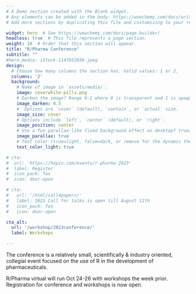```yaml
---
# A Demo section created with the Blank widget.
# Any elements can be added in the body: https://wowchemy.com/docs/writing-markdown-latex/
# Add more sections by duplicating this file and customizing to your requirements.

widget: hero  # See https://wowchemy.com/docs/page-builder/
headless: true  # This file represents a page section.
weight: 10  # Order that this section will appear.
title: "R/Pharma Conference"
subtitle: ""
#hero_media: iStock-1147932850.jpeg
design:
  # Choose how many columns the section has. Valid values: 1 or 2.
  columns: '2'
  background:
    # Name of image in `assets/media/`.
    image: coverwhite-pills.png
    # Darken the image? Range 0-1 where 0 is transparent and 1 is opaque.
    image_darken: 0.5
    #  Options are `cover` (default), `contain`, or `actual` size.
    image_size: cover
    # Options include `left`, `center` (default), or `right`.
    image_position: center
    # Use a fun parallax-like fixed background effect on desktop? true/false
    image_parallax: true
    # Text color (true=light, false=dark, or remove for the dynamic theme color).
    text_color_light: true

# cta:
#  url: 'https://hopin.com/events/r-pharma-2023'
#  label: Register
#  icon_pack: fas
#  icon: door-open

# cta:
#   url: '/html/call4papers/'
#   label: 2023 Call for talks is open till August 11th
#   icon_pack: fas
#   icon: door-open

cta_alt:
  url: '/workshop/2023conference/'
  label: Workshops

---
```


The conference is a relatively small, scientifically &
industry oriented, collegial event focused on the use of R in the development of pharmaceuticals.  

R/Pharma virtual will run Oct 24-26 with workshops the week prior.  Registration for conference and workshops is now open.


